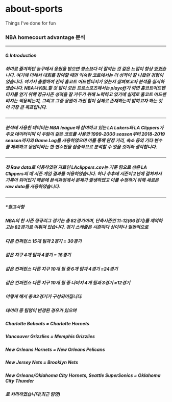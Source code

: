 # about-sports

Things I've done for fun
### NBA homecourt advantage 분석

---------------------------------
##### 0.Introduction

##### 취미로 즐겨하던 농구에서 응원을 받으면 평소보다 더 잘되는 것 같은 느낌이 항상 있었습니다. 여기에 더해서 대회를 참여할 때면 익숙한 코트에서는 더 성적이 잘 나왔던 경험이 있습니다. 여기서 출발하여 진짜 홈코트 어드밴티지가 있는지 살펴보고자 분석을 실시하였습니다. NBA나 KBL할 것 없이 모든 프로스포츠에서는 playoff가 되면 홈코트어드밴티지를 얻기 위해 정규시즌 성적을 잘 거두기 위해 노력하고 있기에 실제로 홈코트 어드밴티지는 적용되는지, 그리고 그중 응원이 가진 힘이 실제로 존재하는지 밝히고자 하는 것이 가장 큰 목표입니다.



---

##### 분석에 사용한 데이터는 NBA league에 참여하고 있는 LA Lakers와 LA Clippers가 주요 데이터이며 이 두팀이 같은 코트를 사용한 1999-2000 season부터 2018-2019 season까지의 Game Log를 사용하였으며 이를 통해 원정 거리, 숙소 등의 기타 변수를 제외하고 응원이라는 한 변수만을 집중적으로 분석할 수 있을 것이라 생각합니다.


---

##### 첫 Raw data로 이용하였던 자료인 LAclippers.csv는 기준 팀으로 삼은 LA Clippers의 매 시즌 게임 결과를 이용하였습니다. 허나 추후에 시즌이 2년에 걸쳐져서 기록이 되어있기 때문에 분석과정에서 문제가 발생하였고 이를 수정하기 위해 새로운 raw data를 사용하였습니다.

---
##### *참고사항
##### NBA의 한 시즌 정규리그 경기는 총 82경기이며, 단축시즌인 11-12(66경기)를 제외하고는 82경기로 이뤄져 있습니다. 경기 스케쥴은 시즌마다 상이하나 일반적으로

##### 다른 컨퍼런스 15개 팀과 2경기 = 30경기

##### 같은 지구 4개 팀과 4경기 = 16경기

##### 같은 컨퍼런스 다른 지구 10개 팀 중 6개 팀과 4경기 =24경기

##### 같은 컨퍼런스 다른 지구 10개 팀 중 나머지 4개 팀과 3경기 =12경기

##### 이렇게 해서 총 82경기가 구성되어집니다.

##### 데이터 중 팀명이 변경된 경우가 있으며

##### Charlotte Bobcats = Charlotte Hornets  
##### Vancouver Grizzlies = Memphis Grizzlies  
##### New Orleans Hornets = New Orleans Pelicans  
##### New Jersey Nets = Brooklyn Nets  
##### New Orleans/Oklahoma City Hornets, Seattle SuperSonics =   Oklahoma City Thunder
  ##### 로 처리하였습니다(최근 팀명)
